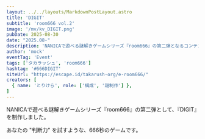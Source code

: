 ```yaml
---
layout: ../../layouts/MarkdownPostLayout.astro
title: 'DIGIT'
subtitle: 'room666 vol.2'
image: '/mv/kv_DIGIT.png'
pubDate: 2025-08-30
date: "2025.08-"
description: 'NANICAで遊べる謎解きゲームシリーズ『room666』の第二弾となるコンテンツです。'
author: 'mock'
eventTag: 'Event'
tags: ['タカラッシュ', 'room666']
hashtag: '#666DIGIT'
siteUrl: "https://escape.id/takarush-org/e-room666/"
creators: [
  { name: 'とりけら', role: ['構成', '謎制作'] },
]
---
```

NANICAで遊べる謎解きゲームシリーズ『room666』の第二弾として、『DIGIT』を制作しました。

あなたの "判断力" を試すような、666秒のゲームです。
